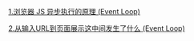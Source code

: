<a href="https://github.com/linzhi-linzhi/Blob/issues/4#issue-1572430710">1.浏览器 JS 异步执行的原理 (Event Loop)</a>

<a href="https://github.com/linzhi-linzhi/Blob/issues/6#issue-1572533406">2.从输入URL到页面展示这中间发生了什么 (Event Loop)</a>
